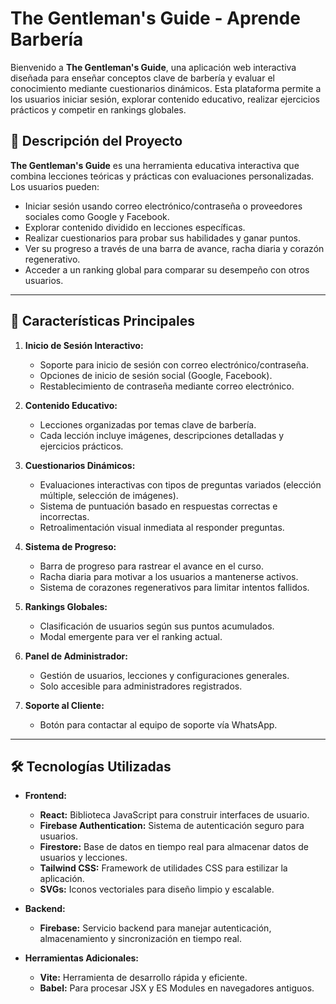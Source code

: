 # The Gentleman's Guide - Aprende Barbería

Bienvenido a **The Gentleman's Guide**, una aplicación web interactiva diseñada para enseñar conceptos clave de barbería y evaluar el conocimiento mediante cuestionarios dinámicos. Esta plataforma permite a los usuarios iniciar sesión, explorar contenido educativo, realizar ejercicios prácticos y competir en rankings globales.

## 🚀 Descripción del Proyecto

**The Gentleman's Guide** es una herramienta educativa interactiva que combina lecciones teóricas y prácticas con evaluaciones personalizadas. Los usuarios pueden:
- Iniciar sesión usando correo electrónico/contraseña o proveedores sociales como Google y Facebook.
- Explorar contenido dividido en lecciones específicas.
- Realizar cuestionarios para probar sus habilidades y ganar puntos.
- Ver su progreso a través de una barra de avance, racha diaria y corazón regenerativo.
- Acceder a un ranking global para comparar su desempeño con otros usuarios.

---

## 📱 Características Principales

1. **Inicio de Sesión Interactivo:**
   - Soporte para inicio de sesión con correo electrónico/contraseña.
   - Opciones de inicio de sesión social (Google, Facebook).
   - Restablecimiento de contraseña mediante correo electrónico.

2. **Contenido Educativo:**
   - Lecciones organizadas por temas clave de barbería.
   - Cada lección incluye imágenes, descripciones detalladas y ejercicios prácticos.

3. **Cuestionarios Dinámicos:**
   - Evaluaciones interactivas con tipos de preguntas variados (elección múltiple, selección de imágenes).
   - Sistema de puntuación basado en respuestas correctas e incorrectas.
   - Retroalimentación visual inmediata al responder preguntas.

4. **Sistema de Progreso:**
   - Barra de progreso para rastrear el avance en el curso.
   - Racha diaria para motivar a los usuarios a mantenerse activos.
   - Sistema de corazones regenerativos para limitar intentos fallidos.

5. **Rankings Globales:**
   - Clasificación de usuarios según sus puntos acumulados.
   - Modal emergente para ver el ranking actual.

6. **Panel de Administrador:**
   - Gestión de usuarios, lecciones y configuraciones generales.
   - Solo accesible para administradores registrados.

7. **Soporte al Cliente:**
   - Botón para contactar al equipo de soporte vía WhatsApp.

---

## 🛠 Tecnologías Utilizadas

- **Frontend:**
  - **React:** Biblioteca JavaScript para construir interfaces de usuario.
  - **Firebase Authentication:** Sistema de autenticación seguro para usuarios.
  - **Firestore:** Base de datos en tiempo real para almacenar datos de usuarios y lecciones.
  - **Tailwind CSS:** Framework de utilidades CSS para estilizar la aplicación.
  - **SVGs:** Iconos vectoriales para diseño limpio y escalable.

- **Backend:**
  - **Firebase:** Servicio backend para manejar autenticación, almacenamiento y sincronización en tiempo real.

- **Herramientas Adicionales:**
  - **Vite:** Herramienta de desarrollo rápida y eficiente.
  - **Babel:** Para procesar JSX y ES Modules en navegadores antiguos.
